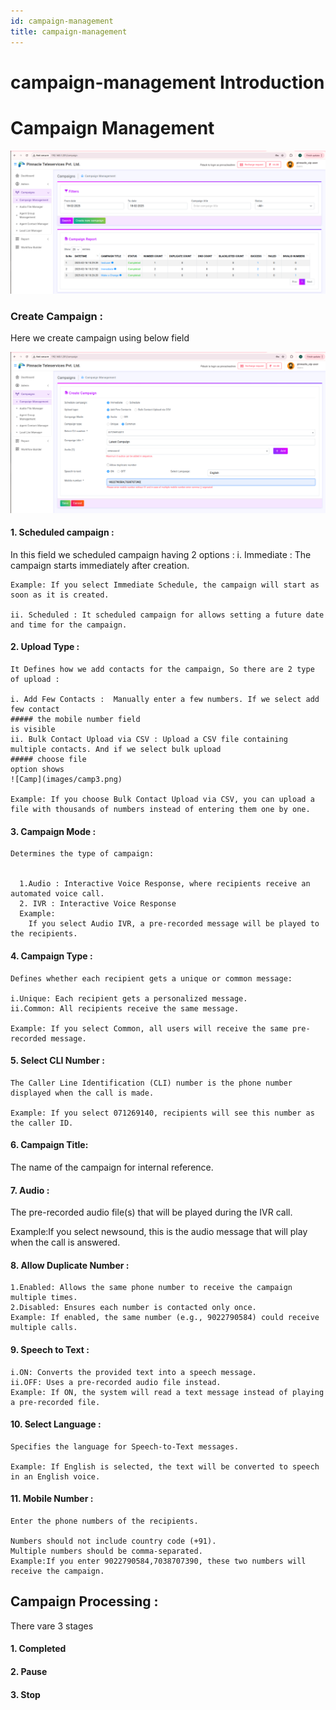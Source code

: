 ```yaml
---
id: campaign-management
title: campaign-management
---
```


# campaign-management Introduction

# Campaign Management 

![Campaign](images/camp1.png)
###  Create Campaign :
 Here we create campaign using below field

![Campaign](images/camp2.png)

 #### 1. Scheduled campaign :
  In this field we scheduled campaign having 2 options :
    i. Immediate : The campaign starts immediately after creation.

    Example: If you select Immediate Schedule, the campaign will start as soon as it is created.

    ii. Scheduled : It scheduled campaign for allows setting a future date and time for the campaign.
 #### 2. Upload Type :
    It Defines how we add contacts for the campaign, So there are 2 type of upload :

    i. Add Few Contacts :  Manually enter a few numbers. If we select add few contact 
    ##### the mobile number field 
    is visible 
    ii. Bulk Contact Upload via CSV : Upload a CSV file containing multiple contacts. And if we select bulk upload 
    ##### choose file 
    option shows
    ![Camp](images/camp3.png)

    Example: If you choose Bulk Contact Upload via CSV, you can upload a file with thousands of numbers instead of entering them one by one.

#### 3. Campaign Mode : 
    Determines the type of campaign:


      1.Audio : Interactive Voice Response, where recipients receive an automated voice call.
      2. IVR : Interactive Voice Response
      Example:
        If you select Audio IVR, a pre-recorded message will be played to the recipients.

#### 4. Campaign Type : 
    Defines whether each recipient gets a unique or common message:

    i.Unique: Each recipient gets a personalized message.
    ii.Common: All recipients receive the same message.

    Example: If you select Common, all users will receive the same pre-recorded message.

#### 5. Select CLI Number :
    The Caller Line Identification (CLI) number is the phone number displayed when the call is made.

    Example: If you select 071269140, recipients will see this number as the caller ID.

#### 6. Campaign Title: 
The name of the campaign for internal reference.

#### 7. Audio :
The pre-recorded audio file(s) that will be played during the IVR call.

Example:If you select newsound, this is the audio message that will play when the call is answered.

#### 8. Allow Duplicate Number :
    1.Enabled: Allows the same phone number to receive the campaign multiple times.
    2.Disabled: Ensures each number is contacted only once.
    Example: If enabled, the same number (e.g., 9022790584) could receive multiple calls.

#### 9. Speech to Text :
    i.ON: Converts the provided text into a speech message.
    ii.OFF: Uses a pre-recorded audio file instead.
    Example: If ON, the system will read a text message instead of playing a pre-recorded file.

#### 10. Select Language :
    Specifies the language for Speech-to-Text messages.

    Example: If English is selected, the text will be converted to speech in an English voice.

#### 11. Mobile Number :
    Enter the phone numbers of the recipients.

    Numbers should not include country code (+91).
    Multiple numbers should be comma-separated.
    Example:If you enter 9022790584,7038707390, these two numbers will receive the campaign.

## Campaign Processing :
 There vare 3 stages 
 #### 1. Completed 
 #### 2. Pause 
 #### 3. Stop

